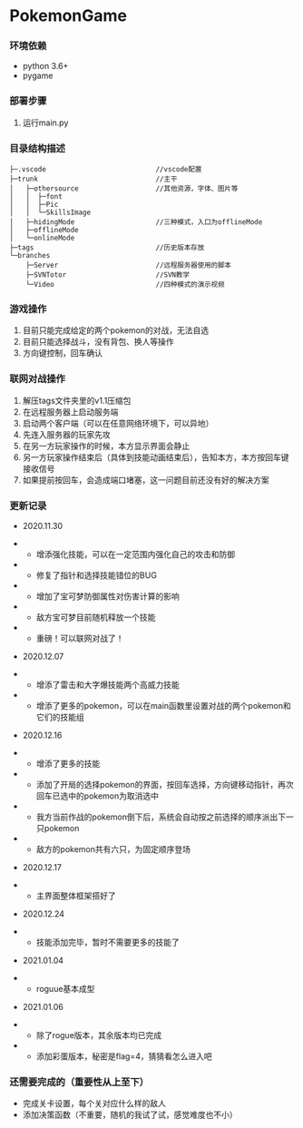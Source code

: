PokemonGame
===========================

### 环境依赖
- python 3.6+
- pygame

### 部署步骤
1. 运行main.py

### 目录结构描述
```
├─.vscode                           //vscode配置
├─trunk                             //主干
│   ├─othersource                   //其他资源，字体、图片等
│   │  ├─font
│   │  ├─Pic
│   │  └─SkillsImage
│   ├─hidingMode                    //三种模式，入口为offlineMode
│   ├─offlineMode
│   └─onlineMode
├─tags                              //历史版本存放
└─branches
    ├─Server                        //远程服务器使用的脚本
    ├─SVNTotor                      //SVN教学
    └─Video                         //四种模式的演示视频
```

### 游戏操作
1. 目前只能完成给定的两个pokemon的对战，无法自选
2. 目前只能选择战斗，没有背包、换人等操作
3. 方向键控制，回车确认

### 联网对战操作
1. 解压tags文件夹里的v1.1压缩包
2. 在远程服务器上启动服务端
3. 启动两个客户端（可以在任意网络环境下，可以异地）
4. 先连入服务器的玩家先攻
5. 在另一方玩家操作的时候，本方显示界面会静止
6. 另一方玩家操作结束后（具体到技能动画结束后），告知本方，本方按回车键接收信号
7. 如果提前按回车，会造成端口堵塞，这一问题目前还没有好的解决方案

### 更新记录
- 2020.11.30 
- - 增添强化技能，可以在一定范围内强化自己的攻击和防御
- - 修复了指针和选择技能错位的BUG
- - 增加了宝可梦防御属性对伤害计算的影响
- - 敌方宝可梦目前随机释放一个技能
- - 重磅！可以联网对战了！

- 2020.12.07
- - 增添了雷击和大字爆技能两个高威力技能
- - 增添了更多的pokemon，可以在main函数里设置对战的两个pokemon和它们的技能组

- 2020.12.16
- - 增添了更多的技能
- - 添加了开局的选择pokemon的界面，按回车选择，方向键移动指针，再次回车已选中的pokemon为取消选中
- - 我方当前作战的pokemon倒下后，系统会自动按之前选择的顺序派出下一只pokemon
- - 敌方的pokemon共有六只，为固定顺序登场

- 2020.12.17
- - 主界面整体框架搭好了

- 2020.12.24
- - 技能添加完毕，暂时不需要更多的技能了

- 2021.01.04
- - roguue基本成型

- 2021.01.06
- - 除了rogue版本，其余版本均已完成
- - 添加彩蛋版本，秘密是flag=4，猜猜看怎么进入吧

### 还需要完成的（重要性从上至下）
- 完成关卡设置，每个关对应什么样的敌人
- 添加决策函数（不重要，随机的我试了试，感觉难度也不小）